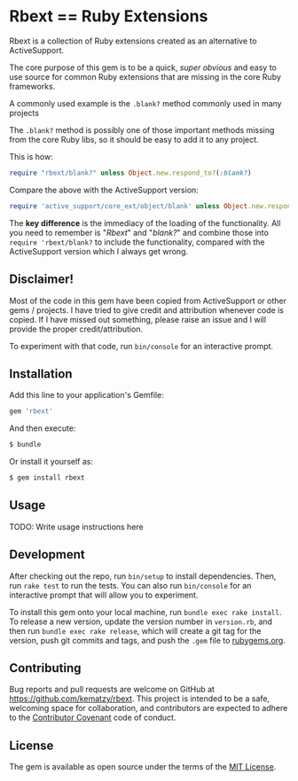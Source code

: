 # Rbext  == Ruby Extensions

Rbext is a collection of Ruby extensions created as an alternative to ActiveSupport.

The core purpose of this gem is to be a quick, *super obvious* and easy to use source for common 
Ruby extensions that are missing in the core Ruby frameworks.

A commonly used example is the `.blank?` method commonly used in many projects

The `.blank?` method is possibly one of those important methods missing from the core Ruby libs, 
so it should be easy to add it to any project.  

This is how:

```ruby
require "rbext/blank?" unless Object.new.respond_to?(:blank?)
```

Compare the above with the ActiveSupport version:

```ruby
require 'active_support/core_ext/object/blank' unless Object.new.respond_to?(:blank?)
```

The **key difference** is the immediacy of the loading of the functionality.  All you need to 
remember is "*Rbext*" and "*blank?*" and combine those into `require 'rbext/blank?` to include the 
functionality, compared with the ActiveSupport version which I always get wrong.


## Disclaimer!

Most of the code in this gem have been copied from ActiveSupport or other gems / projects. I have 
tried to give credit and attribution whenever code is copied. If I have missed out something, please
raise an issue and I will provide the proper credit/attribution.



To experiment with that code, run `bin/console` for an interactive prompt.


## Installation

Add this line to your application's Gemfile:

```ruby
gem 'rbext'
```

And then execute:

```bash
$ bundle
```

Or install it yourself as:

```bash
$ gem install rbext
```

## Usage

TODO: Write usage instructions here


## Development

After checking out the repo, run `bin/setup` to install dependencies. Then, run `rake test` to run 
the tests. You can also run `bin/console` for an interactive prompt that will allow you to 
experiment.

To install this gem onto your local machine, run `bundle exec rake install`. To release a new 
version, update the version number in `version.rb`, and then run `bundle exec rake release`, which 
will create a git tag for the version, push git commits and tags, and push the `.gem` file to 
[rubygems.org](https://rubygems.org).


## Contributing

Bug reports and pull requests are welcome on GitHub at https://github.com/kematzy/rbext. This 
project is intended to be a safe, welcoming space for collaboration, and contributors are expected 
to adhere to the [Contributor Covenant](contributor-covenant.org) code of conduct.


## License

The gem is available as open source under the terms of the [MIT License](http://opensource.org/licenses/MIT).

